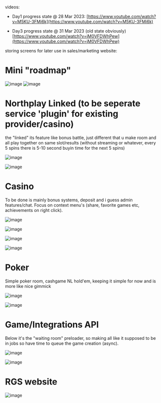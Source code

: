 videos:
- Day1 progress state @ 28 Mar 2023:
[https://www.youtube.com/watch?v=M5KU-3FMi6k](https://www.youtube.com/watch?v=M5KU-3FMi6k)

- Day3 progress state @ 31 Mar 2023 (old state obviously)
[https://www.youtube.com/watch?v=jM0VFDWhPew](https://www.youtube.com/watch?v=jM0VFDWhPew)

storing screens for later use in sales/marketing website:

# Mini "roadmap"
![image](https://user-images.githubusercontent.com/128016319/230669341-51c7f3e0-d688-49ea-a32b-6b410ffd952c.png)
![image](https://user-images.githubusercontent.com/128016319/230669062-0ab406e3-0f22-4fc0-9610-84947e7fe4a9.png)


# Northplay Linked (to be seperate service 'plugin' for existing provider/casino)

the "linked" its feature like bonus battle, just different that u make room and all play together on same slot/results (without streaming or whatever, every 5 spins there is 5-10 second buyin time for the next 5 spins)

![image](https://user-images.githubusercontent.com/128016319/230670457-df4f258d-03c8-4ae0-a0e0-19e05c64ba44.png)

![image](https://user-images.githubusercontent.com/128016319/230669396-3a5b0e1b-0d49-4509-b8ff-041990c00b7e.png)

# Casino
To be done is mainly bonus systems, deposit and i guess admin features/chat. Focus on context menu's (share, favorite games etc, achievements on right click).

![image](https://user-images.githubusercontent.com/128016319/230671821-73052c13-1345-49e0-83be-1303268c015b.png)

![image](https://user-images.githubusercontent.com/128016319/230669198-4b14d2c0-083b-42c7-b641-f49d6d550062.png)

![image](https://user-images.githubusercontent.com/128016319/230669269-77ad3e0d-3a01-4bc8-86ee-9ef881a71e91.png)

![image](https://user-images.githubusercontent.com/128016319/230669161-050c0c2c-1948-4af5-893b-966f6de89b7a.png)

# Poker
Simple poker room, cashgame NL hold'em, keeping it simple for now and is more like nice gimmick

![image](https://user-images.githubusercontent.com/128016319/230671915-c94fd4dd-83f5-48c6-985d-6dd629e40919.png)

![image](https://user-images.githubusercontent.com/128016319/230668995-9c37cfa2-ef1f-415f-a765-ad32a22be264.png)

# Game/Integrations API
Below it's the "waiting room" preloader, so making all like it supposed to be in jobs so have time to queue the game creation (async).

![image](https://user-images.githubusercontent.com/128016319/230673588-f71dd596-e8cc-4b84-ae12-dccba920a626.png)

![image](https://user-images.githubusercontent.com/128016319/230673679-254cdc37-30f1-4130-9cd6-becbfd48bc82.png)


# RGS website

![image](https://user-images.githubusercontent.com/128016319/230669893-e6dd3916-6081-4066-9ace-5abe2db84f3e.png)

